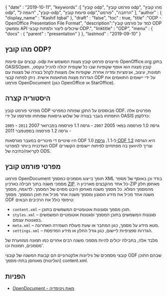 {
  "date" : "2019-10-11",
  "keywords" :[ "קובץ odp", "פורמט קובץ odp", "מהו קובץ odp", "קובץ", "דוגמה ל-odp", "סיומת קובץ odp","הרחבה", "פורמט" ],
  "author" : {
    "display_name" : "Kashif Iqbal"
},
  "draft" : "false",
  "toc" : true,
  "title" :"ODP - OpenOffice Presentation File Format",
  "description":"למד על פורמט קובץ ODP וממשקי API שיכולים ליצור ולפתוח קובצי ODP.",
  "linktitle" : "ODP",
  "menu" : {
    "docs" : {
      "parent" : "presentation"
}
},
  "lastmod" : "2019-09-10"
}

## מהו קובץ ODP?

קבצים עם סיומת .odp מייצגים פורמט קובץ מצגת המשמש את OpenOffice.org בתקן OASISOpen. קובץ מצגת הוא אוסף שקופיות שבו כל שקופית יכולה להכיל טקסט, תמונות, עיצוב, אנימציות ומדיה אחרת. שקופיות אלו מוצגות לקהל בצורה של מצגות עם הגדרות מצגת מותאמות אישית. ניתן לפתוח קבצי ODP על ידי יישומים התואמים את פורמט OpenDocument (כגון OpenOffice או StarOffice).

## היסטוריה קצרה

מפרטי פורמט קובץ ODP מבוססים על התקן שפותח כמפרטי ODF. מפרטים אלה התפתחו בעבר בצורה של שלוש גרסאות שפותחו ופורסמו על ידי OASIS כדלקמן:

`2005` - גרסה 1.0 פורסמה במאי 2005
`2007` - גרסה 1.1 פורסמה בפברואר 2007
`2011` - גרסה 1.2 פורסמה בספטמבר 2011

היו שינויים די מינוריים במעבר מגרסאות ODF 1.0 ל-1.1. [גרסת ODF 1.2](https://www.oasis-open.org/standards#opendocumentv1.2) היא הגרסה העדכנית ביותר למפרטי ODF וצריך להיוועץ בה מפתחים לפיתוח יישומים הקשורים לקריאה/כתיבה של ODS.

## מפרטי פורמט קובץ

פורמט OpenDocument תומך בייצוג מסמכים כמסמך XML בודד וכן באוסף של מספר מסמכי משנה בתוך חבילה כארכיון [ZIP](https://docs.fileformat.com/compression/zip/). כל אחד מהקבצים מארכיון ה-ZIP מאחסן חלק מהמסמך המלא. כל מסמך משנה מאחסן היבט מסוים של המסמך. לדוגמה, מסמך משנה אחד מכיל את מידע הסגנון ומסמך משנה אחר מכיל את תוכן המסמך. מסמך ODF טיפוסי כולל את הרכיבים הבאים:

* `content.xml` – תוכן מסמך וסגנונות אוטומטיים המשמשים בתוכן.
* `styles.xml` – סגנונות המשמשים בתוכן המסמך וסגנונות אוטומטיים המשמשים בסגנונות עצמם.
* `meta.xml` – מטא מידע על מסמך, כגון המחבר או שעת פעולת השמירה האחרונה.
* `settings.xml` – הגדרות ספציפיות ליישום, כגון גודל החלון או מידע המדפסת.

מלבד אלה, בחבילה יכולים להיות מסמכי משנה רבים אחרים כמו תמונה ממוזערת של מסמכים, תמונות וכו'.

קובצי מסמכים של גיליונות אלקטרוניים הם קבוצת המשנה של קובצי ODF שבהם התוכן (הגליונות) מאוחסן בתת-מסמך content.xml.

## הפניות

* [OpenDocument - מאת ויקיפדיה](https://en.wikipedia.org/wiki/OpenDocument)

